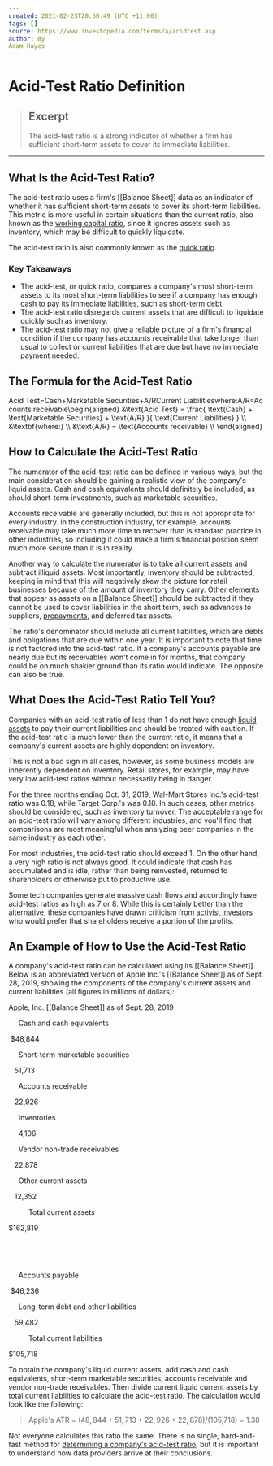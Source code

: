 ```yaml
---
created: 2021-02-25T20:50:49 (UTC +11:00)
tags: []
source: https://www.investopedia.com/terms/a/acidtest.asp
author: By
Adam Hayes
---
```


# Acid-Test Ratio Definition

> ## Excerpt
> The acid-test ratio is a strong indicator of whether a firm has sufficient short-term assets to cover its immediate liabilities.

---
## What Is the Acid-Test Ratio?

The acid-test ratio uses a firm's [[Balance Sheet]] data as an indicator of whether it has sufficient short-term assets to cover its short-term liabilities. This metric is more useful in certain situations than the current ratio, also known as the [working capital ratio](https://www.investopedia.com/terms/w/workingcapital.asp), since it ignores assets such as inventory, which may be difficult to quickly liquidate.

The acid-test ratio is also commonly known as the [quick ratio](https://www.investopedia.com/terms/q/quickratio.asp).

### Key Takeaways

-   The acid-test, or quick ratio, compares a company's most short-term assets to its most short-term liabilities to see if a company has enough cash to pay its immediate liabilities, such as short-term debt.
-   The acid-test ratio disregards current assets that are difficult to liquidate quickly such as inventory.
-   The acid-test ratio may not give a reliable picture of a firm's financial condition if the company has accounts receivable that take longer than usual to collect or current liabilities that are due but have no immediate payment needed.

## The Formula for the Acid-Test Ratio

Acid Test\=Cash+Marketable Securities+A/RCurrent Liabilitieswhere:A/R\=Accounts receivable\\begin{aligned} &\\text{Acid Test} = \\frac{ \\text{Cash} + \\text{Marketable Securities} + \\text{A/R} }{ \\text{Current Liabilities} } \\\\ &\\textbf{where:} \\\\ &\\text{A/R} = \\text{Accounts receivable} \\\\ \\end{aligned}

## How to Calculate the Acid-Test Ratio

The numerator of the acid-test ratio can be defined in various ways, but the main consideration should be gaining a realistic view of the company's liquid assets. Cash and cash equivalents should definitely be included, as should short-term investments, such as marketable securities.

Accounts receivable are generally included, but this is not appropriate for every industry. In the construction industry, for example, accounts receivable may take much more time to recover than is standard practice in other industries, so including it could make a firm's financial position seem much more secure than it is in reality.

Another way to calculate the numerator is to take all current assets and subtract illiquid assets. Most importantly, inventory should be subtracted, keeping in mind that this will negatively skew the picture for retail businesses because of the amount of inventory they carry. Other elements that appear as assets on a [[Balance Sheet]] should be subtracted if they cannot be used to cover liabilities in the short term, such as advances to suppliers, [prepayments](https://www.investopedia.com/terms/p/prepaidexpense.asp), and deferred tax assets.

The ratio's denominator should include all current liabilities, which are debts and obligations that are due within one year. It is important to note that time is not factored into the acid-test ratio. If a company's accounts payable are nearly due but its receivables won't come in for months, that company could be on much shakier ground than its ratio would indicate. The opposite can also be true.

## What Does the Acid-Test Ratio Tell You?

Companies with an acid-test ratio of less than 1 do not have enough [liquid assets](https://www.investopedia.com/terms/l/liquidasset.asp) to pay their current liabilities and should be treated with caution. If the acid-test ratio is much lower than the current ratio, it means that a company's current assets are highly dependent on inventory.

This is not a bad sign in all cases, however, as some business models are inherently dependent on inventory. Retail stores, for example, may have very low acid-test ratios without necessarily being in danger.

For the three months ending Oct. 31, 2019, Wal-Mart Stores Inc.'s acid-test ratio was 0.18, while Target Corp.'s was 0.18. In such cases, other metrics should be considered, such as inventory turnover. The acceptable range for an acid-test ratio will vary among different industries, and you'll find that comparisons are most meaningful when analyzing peer companies in the same industry as each other.

For most industries, the acid-test ratio should exceed 1. On the other hand, a very high ratio is not always good. It could indicate that cash has accumulated and is idle, rather than being reinvested, returned to shareholders or otherwise put to productive use.

Some tech companies generate massive cash flows and accordingly have acid-test ratios as high as 7 or 8. While this is certainly better than the alternative, these companies have drawn criticism from [activist investors](https://www.investopedia.com/terms/a/activist-investor.asp) who would prefer that shareholders receive a portion of the profits.

## An Example of How to Use the Acid-Test Ratio

A company's acid-test ratio can be calculated using its [[Balance Sheet]]. Below is an abbreviated version of Apple Inc.'s [[Balance Sheet]] as of Sept. 28, 2019, showing the components of the company's current assets and current liabilities (all figures in millions of dollars):

Apple, Inc. [[Balance Sheet]] as of Sept. 28, 2019

     Cash and cash equivalents

 $48,844

     Short-term marketable securities

   51,713

     Accounts receivable

   22,926

     Inventories

     4,106

     Vendor non-trade receivables

   22,878

     Other current assets

   12,352

          Total current assets

$162,819

 

 

     Accounts payable

 $46,236

     Long-term debt and other liabilities

   59,482

          Total current liabilities

$105,718

To obtain the company's liquid current assets, add cash and cash equivalents, short-term marketable securities, accounts receivable and vendor non-trade receivables. Then divide current liquid current assets by total current liabilities to calculate the acid-test ratio. The calculation would look like the following:

> Apple's ATR = ($48,844 + 51,713 + 22,926 + 22,878) / ($105,718) = 1.38

Not everyone calculates this ratio the same. There is no single, hard-and-fast method for [determining a company's acid-test ratio](https://www.investopedia.com/ask/answers/011315/how-do-i-calculate-acid-test-ratio-balance-sheet.asp), but it is important to understand how data providers arrive at their conclusions.
